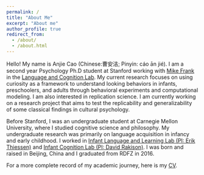 ```yaml
---
permalink: /
title: "About Me"
excerpt: "About me"
author_profile: true
redirect_from: 
  - /about/
  - /about.html
---
```


Hello! My name is Anjie Cao (Chinese:曹安洁; Pinyin: cáo ān jié). I am a second year Psychology Ph.D student at Stanford working with [Mike Frank](https://web.stanford.edu/~mcfrank/) in the [Language and Cognition Lab](http://langcog.stanford.edu/). My current research focuses on using curiosity as a framework to understand looking behaviors in infants, preschoolers, and adults through behavioral experiments and computational modeling. I am also  interested in replication science. I am currently working on a research project that aims to test the replicability and generalizability of some classical findings in cultural psychology. 

Before Stanford, I was an undergraduate student at Carnegie Mellon University, where I studied cognitive science and philosophy. My undergraduate research was primarily on language acquisition in infancy and early childhood. I worked in [Infant Language and Learning Lab (PI: Erik Thiessen)](https://www.cmu.edu/dietrich/psychology/infant-language-learning-lab/Home.html) and [Infant Cognition Lab (PI: David Rakison)](https://www.cmu.edu/dietrich/psychology/infant-cognition-lab/). I was born and raised in Beijing, China and I graduated from RDFZ in 2016. 

For a more complete record of my academic journey, here is my [CV](https://drive.google.com/file/d/1o-whziDbW4wlnv5Lll-3KL-RVLshGJ_E/view?usp=sharing).

